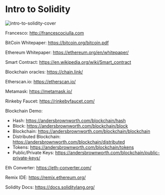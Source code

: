 # Intro to Solidity
![intro-to-solidity-cover](https://user-images.githubusercontent.com/18360871/170845753-ff2b339f-43c3-4190-8b9d-0a54c0bfc0b6.jpg)

Francesco: http://francescociulla.com

BitCoin Whitepaper: https://bitcoin.org/bitcoin.pdf

Ethereum Whitepaper: https://ethereum.org/en/whitepaper/

Smart Contract: https://en.wikipedia.org/wiki/Smart_contract

Blockchain oracles: https://chain.link/

Etherscan.io: https://etherscan.io/

Metamask: https://metamask.io/

Rinkeby Faucet: https://rinkebyfaucet.com/

Blockchain Demo:
- Hash: https://andersbrownworth.com/blockchain/hash
- Block: https://andersbrownworth.com/blockchain/block
- Blockchain: https://andersbrownworth.com/blockchain/blockchain
- Distributed Blockchain: https://andersbrownworth.com/blockchain/distributed
- Tokens: https://andersbrownworth.com/blockchain/tokens
- Public/Private Keys: https://andersbrownworth.com/blockchain/public-private-keys/

Eth Converter: https://eth-converter.com/

Remix IDE: https://remix.ethereum.org/

Solidity Docs: https://docs.soliditylang.org/
